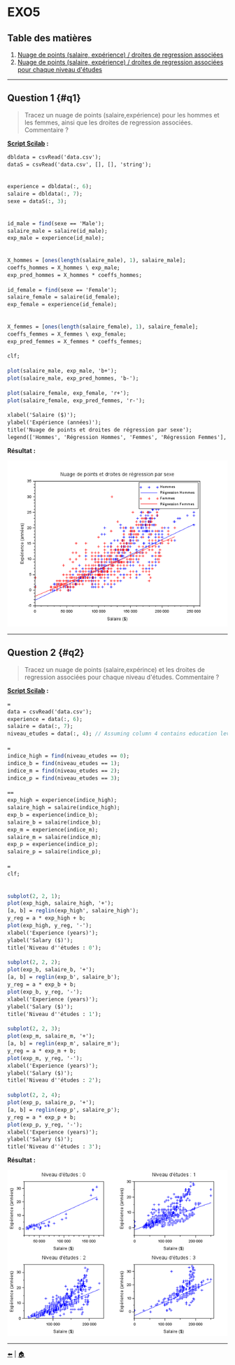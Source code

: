# EXO5

## Table des matières
1. [Nuage de points (salaire, expérience) / droites de regression associées ](#q1)
2. [Nuage de points (salaire, expérience) / droites de regression associées pour chaque niveau d'études](#q2)

---

## Question 1 {#q1}

> Tracez un nuage de points (salaire,expérience) pour les hommes et les femmes, ainsi que les droites de regression associées. Commentaire ?

**[Script Scilab](scripts/ex5-1.sce) :**

```scilab
dbldata = csvRead('data.csv');
dataS = csvRead('data.csv', [], [], 'string');


experience = dbldata(:, 6);
salaire = dbldata(:, 7);
sexe = dataS(:, 3); 


id_male = find(sexe == 'Male');
salaire_male = salaire(id_male);
exp_male = experience(id_male);


X_hommes = [ones(length(salaire_male), 1), salaire_male];
coeffs_hommes = X_hommes \ exp_male;
exp_pred_hommes = X_hommes * coeffs_hommes;

id_female = find(sexe == 'Female');
salaire_female = salaire(id_female);
exp_female = experience(id_female);


X_femmes = [ones(length(salaire_female), 1), salaire_female];
coeffs_femmes = X_femmes \ exp_female;
exp_pred_femmes = X_femmes * coeffs_femmes;

clf;

plot(salaire_male, exp_male, 'b+'); 
plot(salaire_male, exp_pred_hommes, 'b-'); 

plot(salaire_female, exp_female, 'r+');
plot(salaire_female, exp_pred_femmes, 'r-'); 

xlabel('Salaire ($)');
ylabel('Expérience (années)');
title('Nuage de points et droites de régression par sexe');
legend(['Hommes', 'Régression Hommes', 'Femmes', 'Régression Femmes'], 'location', 'northwest');      
```

**Résultat :**

![Nuage de points avec droites de regression](img/5.1.png)

---

## Question 2 {#q2}

> Tracez un nuage de points (salaire,expérince) et les droites de regression associées pour chaque niveau d'études. Commentaire ?

**[Script Scilab](scripts/ex5-2.sce) :**

```scilab
=
data = csvRead('data.csv');
experience = data(:, 6);
salaire = data(:, 7);
niveau_etudes = data(:, 4); // Assuming column 4 contains education levels

=
indice_high = find(niveau_etudes == 0);
indice_b = find(niveau_etudes == 1);
indice_m = find(niveau_etudes == 2);
indice_p = find(niveau_etudes == 3);

==
exp_high = experience(indice_high);
salaire_high = salaire(indice_high);
exp_b = experience(indice_b);
salaire_b = salaire(indice_b);
exp_m = experience(indice_m);
salaire_m = salaire(indice_m);
exp_p = experience(indice_p);
salaire_p = salaire(indice_p);

=
clf;


subplot(2, 2, 1);
plot(exp_high, salaire_high, '+');
[a, b] = reglin(exp_high', salaire_high');
y_reg = a * exp_high + b;
plot(exp_high, y_reg, '-');
xlabel('Experience (years)');
ylabel('Salary ($)');
title('Niveau d''études : 0');

subplot(2, 2, 2);
plot(exp_b, salaire_b, '+');
[a, b] = reglin(exp_b', salaire_b');
y_reg = a * exp_b + b;
plot(exp_b, y_reg, '-');
xlabel('Experience (years)');
ylabel('Salary ($)');
title('Niveau d''études : 1');

subplot(2, 2, 3);
plot(exp_m, salaire_m, '+');
[a, b] = reglin(exp_m', salaire_m');
y_reg = a * exp_m + b;
plot(exp_m, y_reg, '-');
xlabel('Experience (years)');
ylabel('Salary ($)');
title('Niveau d''études : 2');

subplot(2, 2, 4);
plot(exp_p, salaire_p, '+');
[a, b] = reglin(exp_p', salaire_p');
y_reg = a * exp_p + b;
plot(exp_p, y_reg, '-');
xlabel('Experience (years)');
ylabel('Salary ($)');
title('Niveau d''études : 3'); 
```

**Résultat :**

![Nuage de points avec droites de regression en fonction de chaque niveau d'étude](img/5.2.png)

---





[⬅️](../EXO3/ "Exercice précédent (Exercice 4)") | [🏠](../ "Retour au sommaire")